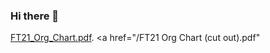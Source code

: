 ### Hi there 👋

[FT21_Org_Chart.pdf](https://github.com/Astronitium/astronitium/blob/main/FT21%20Org%20Chart%20(cut%20out).pdf).
<a href="/FT21 Org Chart (cut out).pdf"</a>

